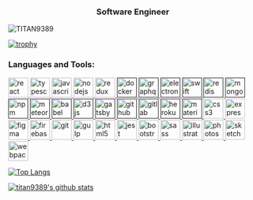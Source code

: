 
<h3 align="center">Software Engineer</h3>

<p> <img src="https://komarev.com/ghpvc/?username=TITAN9389&label=Profile%20views&color=blueviolet&style=plastic" alt="TITAN9389" /> </p>

[![trophy](https://github-profile-trophy.vercel.app/?username=TITAN9389&theme=monokai&row=2&column=3&margin-w=15&margin-h=15)](https://github.com/titan9389/github-profile-trophy)

<h3 align="left">Languages and Tools:</h3>
<p>
<a href="https://reactjs.org/" target="_blank"> <img src="https://devicons.github.io/devicon/devicon.git/icons/react/react-original.svg" alt="react" width="40" height="40"/> </a> 
<a href="https://www.typescriptlang.org/" target="_blank"> <img src="https://devicons.github.io/devicon/devicon.git/icons/typescript/typescript-original.svg" alt="typescript" width="40" height="40"/> </a>
<a href="https://developer.mozilla.org/en-US/docs/Web/JavaScript" target="_blank"> <img src="https://devicons.github.io/devicon/devicon.git/icons/javascript/javascript-original.svg" alt="javascript" width="40" height="40"/> </a> 
<a href="https://nodejs.org" target="_blank"> <img src="https://devicons.github.io/devicon/devicon.git/icons/nodejs/nodejs-original.svg" alt="nodejs" width="40" height="40"/> </a> 
<a href="https://redux.js.org/" target="_blank"> <img src="https://devicons.github.io/devicon/devicon.git/icons/redux/redux-original.svg" alt="redux" width="40" height="40"/> </a> 
<a href="" target="_blank"> <img src="https://devicons.github.io/devicon/devicon.git/icons/docker/docker-original.svg" alt="docker" width="40" height="40"/> </a> 
<a href="" target="_blank"> <img src="https://www.vectorlogo.zone/logos/graphql/graphql-icon.svg" alt="graphql" width="40" height="40"/> </a> 
<a href="" target="_blank"> <img src="https://devicons.github.io/devicon/devicon.git/icons/electron/electron-original.svg" alt="electron" width="40" height="40"/> </a> 
<a href="" target="_blank"> <img src="https://devicons.github.io/devicon/devicon.git/icons/swift/swift-original.svg" alt="swift" width="40" height="40"/> </a> 
<a href="" target="_blank"> <img src="https://devicons.github.io/devicon/devicon.git/icons/redis/redis-original.svg" alt="redis" width="40" height="40"/> </a> 
<a href="" target="_blank"> <img src="https://devicons.github.io/devicon/devicon.git/icons/mongodb/mongodb-original.svg" alt="mongodb" width="40" height="40"/> </a> 
<a href="" target="_blank"> <img src="https://devicons.github.io/devicon/devicon.git/icons/npm/npm-original-wordmark.svg" alt="npm" width="40" height="40"/> </a> 
<a href="" target="_blank"> <img src="https://devicons.github.io/devicon/devicon.git/icons/meteor/meteor-original.svg" alt="meteor" width="40" height="40"/> </a> 
<a href="" target="_blank"> <img src="https://devicons.github.io/devicon/devicon.git/icons/babel/babel-original.svg" alt="babel" width="40" height="40"/> </a> 
<a href="" target="_blank"> <img src="https://devicons.github.io/devicon/devicon.git/icons/d3js/d3js-original.svg" alt="d3js" width="40" height="40"/> </a> 
<a href="" target="_blank"> <img src="https://devicons.github.io/devicon/devicon.git/icons/gatsby/gatsby-original.svg" alt="gatsby" width="40" height="40"/> </a> 
<a href="" target="_blank"> <img src="https://devicons.github.io/devicon/devicon.git/icons/github/github-original.svg" alt="github" width="40" height="40"/> </a> 
<a href="" target="_blank"> <img src="https://devicons.github.io/devicon/devicon.git/icons/gitlab/gitlab-original.svg" alt="gitlab" width="40" height="40"/> </a> 
<a href="" target="_blank"> <img src="https://devicons.github.io/devicon/devicon.git/icons/heroku/heroku-original.svg" alt="heroku" width="40" height="40"/> </a> 
<a href="" target="_blank"> <img src="https://devicons.github.io/devicon/devicon.git/icons/materialui/materialui-original.svg" alt="materialui" width="40" height="40"/> </a> 
<a href="https://www.w3schools.com/css/" target="_blank"> <img src="https://devicons.github.io/devicon/devicon.git/icons/css3/css3-original.svg" alt="css3" width="40" height="40"/> </a> 
<a href="https://expressjs.com" target="_blank"> <img src="https://devicons.github.io/devicon/devicon.git/icons/express/express-original.svg" alt="express" width="40" height="40"/> </a> 
<a href="https://www.figma.com/" target="_blank"> <img src="https://www.vectorlogo.zone/logos/figma/figma-icon.svg" alt="figma" width="40" height="40"/> </a> 
<a href="https://firebase.google.com/" target="_blank"> <img src="https://www.vectorlogo.zone/logos/firebase/firebase-icon.svg" alt="firebase" width="40" height="40"/> </a> 
<a href="https://git-scm.com/" target="_blank"> <img src="https://www.vectorlogo.zone/logos/git-scm/git-scm-icon.svg" alt="git" width="40" height="40"/> </a> 
<a href="https://gulpjs.com" target="_blank"> <img src="https://devicons.github.io/devicon/devicon.git/icons/gulp/gulp-plain.svg" alt="gulp" width="40" height="40"/> </a> 
<a href="https://www.w3.org/html/" target="_blank"> <img src="https://devicons.github.io/devicon/devicon.git/icons/html5/html5-original.svg" alt="html5" width="40" height="40"/> </a> 
<a href="https://jestjs.io" target="_blank"> <img src="https://www.vectorlogo.zone/logos/jestjsio/jestjsio-icon.svg" alt="jest" width="40" height="40"/> </a> 
<a href="https://getbootstrap.com" target="_blank"> <img src="https://devicons.github.io/devicon/devicon.git/icons/bootstrap/bootstrap-plain.svg" alt="bootstrap" width="40" height="40"/> </a>
<a href="https://sass-lang.com" target="_blank"> <img src="https://devicons.github.io/devicon/devicon.git/icons/sass/sass-original.svg" alt="sass" width="40" height="40"/> </a> 
<a href="https://sass-lang.com" target="_blank"> <img src="https://devicons.github.io/devicon/devicon.git/icons/illustrator/illustrator-plain.svg" alt="illustrator" width="40" height="40"/> </a> 
<a href="https://sass-lang.com" target="_blank"> <img src="https://devicons.github.io/devicon/devicon.git/icons/photoshop/photoshop-plain.svg" alt="photoshop" width="40" height="40"/> </a> 
<a href="https://www.sketch.com/" target="_blank"> <img src="https://www.vectorlogo.zone/logos/sketchapp/sketchapp-icon.svg" alt="sketch" width="40" height="40"/> </a> 
<a href="https://webpack.js.org" target="_blank"> <img src="https://devicons.github.io/devicon/devicon.git/icons/webpack/webpack-original.svg" alt="webpack" width="40" height="40"/> </a> </p>

[![Top Langs](https://github-readme-stats.vercel.app/api/top-langs/?username=titan9389&langs_count=8&layout=compact&theme=radical&count_private=true)](https://github.com/titan9389/github-readme-stats)

[![titan9389's github stats](https://github-readme-stats.vercel.app/api?username=TITAN9389&count_private=tru&show_icons=true&include_all_commits=true&theme=radical)](https://github.com/titan9389/github-readme-stats)
